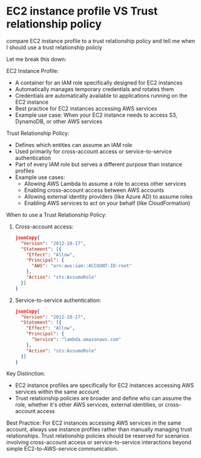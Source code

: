 # EC2 instance profile VS Trust relationship policy

compare EC2 instance profile to a trust relationship policy and tell me when I should use a trust relationship policiy

Let me break this down:

EC2 Instance Profile:

* A container for an IAM role specifically designed for EC2 instances
* Automatically manages temporary credentials and rotates them
* Credentials are automatically available to applications running on the EC2 instance
* Best practice for EC2 instances accessing AWS services
* Example use case: When your EC2 instance needs to access S3, DynamoDB, or other AWS services

Trust Relationship Policy:

* Defines which entities can assume an IAM role
* Used primarily for cross-account access or service-to-service authentication
* Part of every IAM role but serves a different purpose than instance profiles
* Example use cases:
  * Allowing AWS Lambda to assume a role to access other services
  * Enabling cross-account access between AWS accounts
  * Allowing external identity providers (like Azure AD) to assume roles
  * Enabling AWS services to act on your behalf (like CloudFormation)

When to use a Trust Relationship Policy:

1.  Cross-account access:

    ```json
    jsonCopy{
      "Version": "2012-10-17",
      "Statement": [{
        "Effect": "Allow",
        "Principal": {
          "AWS": "arn:aws:iam::ACCOUNT-ID:root"
        },
        "Action": "sts:AssumeRole"
      }]
    }
    ```
2.  Service-to-service authentication:

    ```json
    jsonCopy{
      "Version": "2012-10-17",
      "Statement": [{
        "Effect": "Allow",
        "Principal": {
          "Service": "lambda.amazonaws.com"
        },
        "Action": "sts:AssumeRole"
      }]
    }
    ```

Key Distinction:

* EC2 instance profiles are specifically for EC2 instances accessing AWS services within the same account
* Trust relationship policies are broader and define who can assume the role, whether it's other AWS services, external identities, or cross-account access

Best Practice: For EC2 instances accessing AWS services in the same account, always use instance profiles rather than manually managing trust relationships. Trust relationship policies should be reserved for scenarios involving cross-account access or service-to-service interactions beyond simple EC2-to-AWS-service communication.
